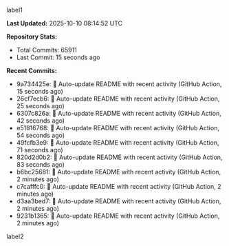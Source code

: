 
label1 
<!-- ACTIVITY_START -->
**Last Updated:** 2025-10-10 08:14:52 UTC

**Repository Stats:**
- Total Commits: 65911
- Last Commit: 15 seconds ago

**Recent Commits:**
- 9a734425e: 🤖 Auto-update README with recent activity (GitHub Action, 15 seconds ago)
- 26cf7ecb6: 🤖 Auto-update README with recent activity (GitHub Action, 25 seconds ago)
- 6307c826a: 🤖 Auto-update README with recent activity (GitHub Action, 42 seconds ago)
- e51816768: 🤖 Auto-update README with recent activity (GitHub Action, 54 seconds ago)
- 49fcfb3e9: 🤖 Auto-update README with recent activity (GitHub Action, 71 seconds ago)
- 820d2d0b2: 🤖 Auto-update README with recent activity (GitHub Action, 83 seconds ago)
- b6bc25681: 🤖 Auto-update README with recent activity (GitHub Action, 2 minutes ago)
- c7cafffc0: 🤖 Auto-update README with recent activity (GitHub Action, 2 minutes ago)
- d3aa3bed7: 🤖 Auto-update README with recent activity (GitHub Action, 2 minutes ago)
- 9231b1365: 🤖 Auto-update README with recent activity (GitHub Action, 2 minutes ago)
<!-- ACTIVITY_END -->

label2
